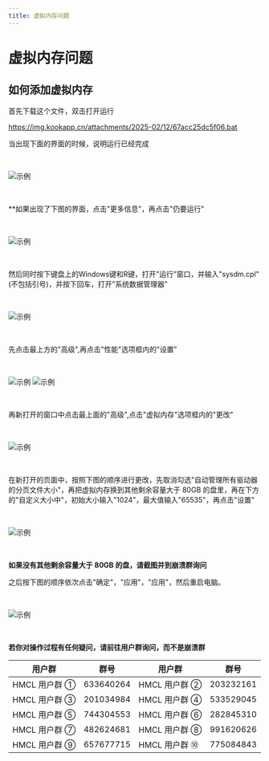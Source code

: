 ```yaml
---
title: 虚拟内存问题
---
```


# 虚拟内存问题

## 如何添加虚拟内存

首先下载这个文件，双击打开运行

https://img.kookapp.cn/attachments/2025-02/12/67acc25dc5f06.bat 

当出现下面的界面的时候，说明运行已经完成

<br>

![示例](memory/2.png)

<br>

**如果出现了下图的界面，点击"更多信息"，再点击"仍要运行"

<br>

![示例](memory/1.png)

<br>

然后同时按下键盘上的Windows键和R键，打开"运行"窗口，并输入"sysdm.cpl"(不包括引号)，并按下回车，打开"系统数据管理器"

<br>

![示例](variables/1.png)

<br>

先点击最上方的"高级",再点击"性能"选项框内的"设置"

<br>

![示例](variables/2.png)
![示例](memory/3.png)

<br>

再新打开的窗口中点击最上面的"高级",点击"虚拟内存"选项框内的"更改"

<br>

![示例](memory/4.png)

<br>

在新打开的页面中，按照下图的顺序进行更改，先取消勾选"自动管理所有驱动器的分页文件大小"，再把虚拟内存换到其他剩余容量大于 80GB 的盘里，再在下方的"自定义大小中"，初始大小输入"1024"，最大值输入"65535"，再点击"设置"

<br>

![示例](memory/5.png)

<br>

**如果没有其他剩余容量大于 80GB 的盘，请截图并到崩溃群询问**

之后按下图的顺序依次点击"确定"，"应用"，"应用"，然后重启电脑。

<br>

![示例](memory/6.png)

<br>

**若你对操作过程有任何疑问，请前往用户群询问，而不是崩溃群**

| 用户群       | 群号       | 用户群       | 群号       |
| ------------ | ---------- | ------------ | ---------- |
| HMCL 用户群 ① | 633640264  | HMCL 用户群 ② | 203232161  |
| HMCL 用户群 ③ | 201034984  | HMCL 用户群 ④ | 533529045  |
| HMCL 用户群 ⑤ | 744304553  | HMCL 用户群 ⑥ | 282845310  |
| HMCL 用户群 ⑦ | 482624681  | HMCL 用户群 ⑧ | 991620626  |
| HMCL 用户群 ⑨ | 657677715  | HMCL 用户群 ⑩ | 775084843  |